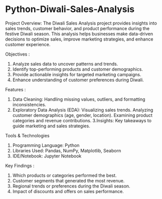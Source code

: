 # Python-Diwali-Sales-Analysis

Project Overview: The Diwali Sales Analysis project provides insights into sales trends, customer behavior, and product performance during the festive Diwali season. This analysis helps businesses make data-driven decisions to optimize sales, improve marketing strategies, and enhance customer experience.

Objectives :
1. Analyze sales data to uncover patterns and trends.
2. Identify top-performing products and customer demographics.
3. Provide actionable insights for targeted marketing campaigns.
4. Enhance understanding of customer preferences during Diwali.

Features :
1. Data Cleaning: Handling missing values, outliers, and formatting inconsistencies.
2. Exploratory Data Analysis (EDA):
   Visualizing sales trends.
   Analyzing customer demographics (age, gender, location).
   Examining product categories and revenue contributions.
3.Insights: Key takeaways to guide marketing and sales strategies.

Tools & Technologies
1. Programming Language: Python
2. Libraries Used: Pandas, NumPy, Matplotlib, Seaborn
3. IDE/Notebook: Jupyter Notebook

Key Findings :
1. Which products or categories performed the best.
2. Customer segments that generated the most revenue.
3. Regional trends or preferences during the Diwali season.
4. Impact of discounts and offers on sales performance.
